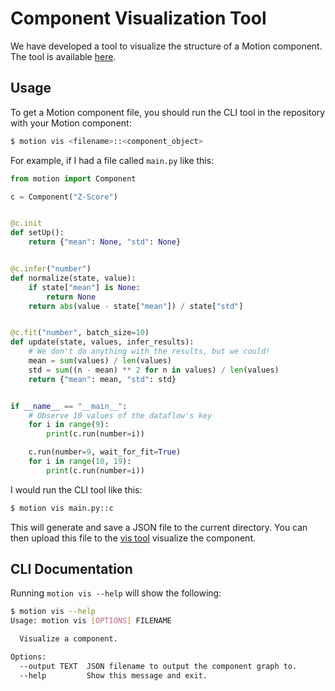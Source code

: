 # Component Visualization Tool

We have developed a tool to visualize the structure of a Motion component. The tool is available [here](https://dm4ml.github.io/motion-vis/).

## Usage

To get a Motion component file, you should run the CLI tool in the repository with your Motion component:

```bash
$ motion vis <filename>::<component_object>
```

For example, if I had a file called `main.py` like this:

```python
from motion import Component

c = Component("Z-Score")


@c.init
def setUp():
    return {"mean": None, "std": None}


@c.infer("number")
def normalize(state, value):
    if state["mean"] is None:
        return None
    return abs(value - state["mean"]) / state["std"]


@c.fit("number", batch_size=10)
def update(state, values, infer_results):
    # We don't do anything with the results, but we could!
    mean = sum(values) / len(values)
    std = sum((n - mean) ** 2 for n in values) / len(values)
    return {"mean": mean, "std": std}


if __name__ == "__main__":
    # Observe 10 values of the dataflow's key
    for i in range(9):
        print(c.run(number=i))

    c.run(number=9, wait_for_fit=True)
    for i in range(10, 19):
        print(c.run(number=i))
```

I would run the CLI tool like this:

```bash
$ motion vis main.py::c
```

This will generate and save a JSON file to the current directory. You can then upload this file to the [vis tool](https://dm4ml.github.io/motion-vis) visualize the component.

## CLI Documentation

Running `motion vis --help` will show the following:

```bash
$ motion vis --help
Usage: motion vis [OPTIONS] FILENAME

  Visualize a component.

Options:
  --output TEXT  JSON filename to output the component graph to.
  --help         Show this message and exit.
```

